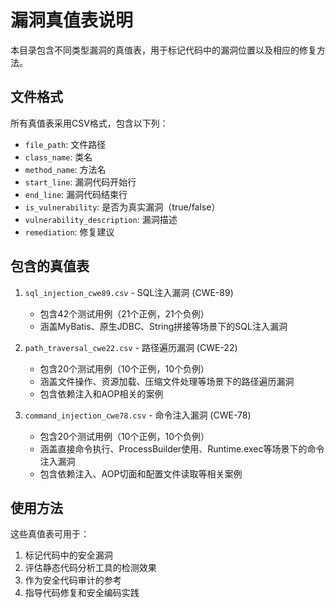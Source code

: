 # 漏洞真值表说明

本目录包含不同类型漏洞的真值表，用于标记代码中的漏洞位置以及相应的修复方法。

## 文件格式

所有真值表采用CSV格式，包含以下列：

- `file_path`: 文件路径
- `class_name`: 类名
- `method_name`: 方法名
- `start_line`: 漏洞代码开始行
- `end_line`: 漏洞代码结束行
- `is_vulnerability`: 是否为真实漏洞（true/false）
- `vulnerability_description`: 漏洞描述
- `remediation`: 修复建议

## 包含的真值表

1. `sql_injection_cwe89.csv` - SQL注入漏洞 (CWE-89)
   - 包含42个测试用例（21个正例，21个负例）
   - 涵盖MyBatis、原生JDBC、String拼接等场景下的SQL注入漏洞
   
2. `path_traversal_cwe22.csv` - 路径遍历漏洞 (CWE-22)
   - 包含20个测试用例（10个正例，10个负例）
   - 涵盖文件操作、资源加载、压缩文件处理等场景下的路径遍历漏洞
   - 包含依赖注入和AOP相关的案例

3. `command_injection_cwe78.csv` - 命令注入漏洞 (CWE-78)
   - 包含20个测试用例（10个正例，10个负例）
   - 涵盖直接命令执行、ProcessBuilder使用、Runtime.exec等场景下的命令注入漏洞
   - 包含依赖注入、AOP切面和配置文件读取等相关案例

## 使用方法

这些真值表可用于：

1. 标记代码中的安全漏洞
2. 评估静态代码分析工具的检测效果
3. 作为安全代码审计的参考
4. 指导代码修复和安全编码实践 